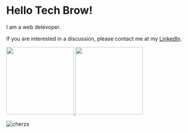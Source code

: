 # Hello Tech Brow! 
I am a web delevoper.

If you are interested in a discussion, please contact me at my [LinkedIn](https://www.linkedin.com/in/galih-purnomo-61a890275/).
 
<p align="left">
<a href="https://github.com/cherzs">
  <img height="180em" src="https://github-readme-stats-eight-theta.vercel.app/api?username=yustinusgalihp&show_icons=true&theme=algolia&include_all_commits=true&count_private=true"/>
  <img height="180em" src="https://github-readme-stats-eight-theta.vercel.app/api/top-langs/?username=yustinusgalihp&layout=compact&langs_count=8&theme=algolia"/>
</a>
</p>
<p align="left"> <img src="https://komarev.com/ghpvc/?username=yustinusgalihp&label=Profile%20views&color=0e75b6&style=flat" alt="cherzs" /> </p>
